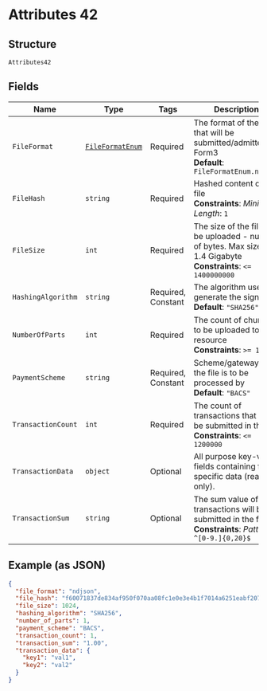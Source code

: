 
# Attributes 42

## Structure

`Attributes42`

## Fields

| Name | Type | Tags | Description |
|  --- | --- | --- | --- |
| `FileFormat` | [`FileFormatEnum`](../../doc/models/file-format-enum.md) | Required | The format of the file that will be submitted/admitted to Form3<br>**Default**: `FileFormatEnum.ndjson` |
| `FileHash` | `string` | Required | Hashed content of the file<br>**Constraints**: *Minimum Length*: `1` |
| `FileSize` | `int` | Required | The size of the file to be uploaded - number of bytes. Max size is 1.4 Gigabyte<br>**Constraints**: `<= 1400000000` |
| `HashingAlgorithm` | `string` | Required, Constant | The algorithm used to generate the signature<br>**Default**: `"SHA256"` |
| `NumberOfParts` | `int` | Required | The count of chunks to be uploaded to the resource<br>**Constraints**: `>= 1` |
| `PaymentScheme` | `string` | Required, Constant | Scheme/gateway that the file is to be processed by<br>**Default**: `"BACS"` |
| `TransactionCount` | `int` | Required | The count of transactions that will be submitted in the file<br>**Constraints**: `<= 1200000` |
| `TransactionData` | `object` | Optional | All purpose key-value fields containing file specific data (read only). |
| `TransactionSum` | `string` | Optional | The sum value of the transactions will be submitted in the file<br>**Constraints**: *Pattern*: `^[0-9.]{0,20}$` |

## Example (as JSON)

```json
{
  "file_format": "ndjson",
  "file_hash": "f60071837de834af950f070aa08fc1e0e3e4b1f7014a6251eabf207eba10c817",
  "file_size": 1024,
  "hashing_algorithm": "SHA256",
  "number_of_parts": 1,
  "payment_scheme": "BACS",
  "transaction_count": 1,
  "transaction_sum": "1.00",
  "transaction_data": {
    "key1": "val1",
    "key2": "val2"
  }
}
```

